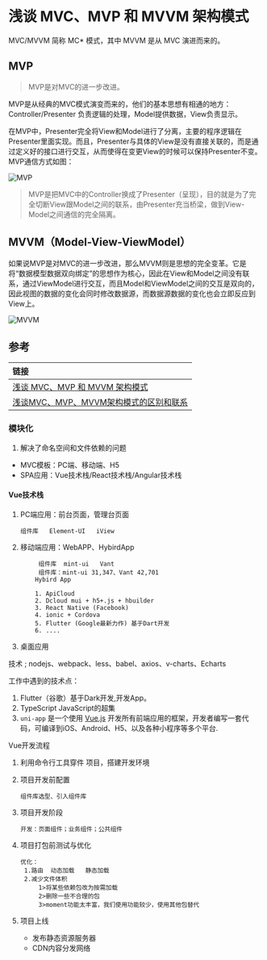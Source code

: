 # 浅谈 MVC、MVP 和 MVVM 架构模式

MVC/MVVM 简称 MC* 模式，其中 MVVM 是从 MVC 演进而来的。

## MVP

> MVP是对MVC的进一步改进。

MVP是从经典的MVC模式演变而来的，他们的基本思想有相通的地方：Controller/Presenter 负责逻辑的处理，Model提供数据，View负责显示。

在MVP中，Presenter完全将View和Model进行了分离，主要的程序逻辑在Presenter里面实现。而且，Presenter与具体的View是没有直接关联的，而是通过定义好的接口进行交互，从而使得在变更View的时候可以保持Presenter不变。MVP通信方式如图：

![MVP](/blog/img/vue/mvp.png)

> MVP是把MVC中的Controller换成了Presenter（呈现），目的就是为了完全切断View跟Model之间的联系，由Presenter充当桥梁，做到View-Model之间通信的完全隔离。

## MVVM（Model-View-ViewModel）

如果说MVP是对MVC的进一步改进，那么MVVM则是思想的完全变革。它是将“数据模型数据双向绑定”的思想作为核心，因此在View和Model之间没有联系，通过ViewModel进行交互，而且Model和ViewModel之间的交互是双向的，因此视图的数据的变化会同时修改数据源，而数据源数据的变化也会立即反应到View上。

![MVVM](/blog/img/vue/mvvm2.jpg)

## 参考

| 链接                                                         |
| :----------------------------------------------------------- |
| [浅谈 MVC、MVP 和 MVVM 架构模式](http://www.th7.cn/Program/IOS/201707/1206827.shtml) |
| [浅谈MVC、MVP、MVVM架构模式的区别和联系](https://www.cnblogs.com/guwei4037/p/5591183.html) |
























### 模块化

1. 解决了命名空间和文件依赖的问题

- MVC模板：PC端、移动端、H5
- SPA应用：Vue技术栈/React技术栈/Angular技术栈

#### Vue技术栈

1. PC端应用：前台页面，管理台页面

   ```
   组件库   Element-UI   iView
   ```



2. 移动端应用：WebAPP、HybirdApp

   ```
     	组件库  mint-ui   Vant   
    	组件库：mint-ui 31,347、Vant 42,701
       Hybird App   

       1. ApiCloud   
       2. Dcloud mui + h5+.js + hbuilder
       3. React Native (Facebook)
       4. ionic + Cordova
       5. Flutter (Google最新力作) 基于Dart开发
       6. ....

   ```



3. 桌面应用

技术 ;  nodejs、webpack、less、babel、axios、v-charts、Echarts

工作中遇到的技术点：

1. Flutter（谷歌）基于Dark开发,开发App。
2. TypeScript  JavaScript的超集
3. `uni-app` 是一个使用 [Vue.js](https://vuejs.org/) 开发所有前端应用的框架，开发者编写一套代码，可编译到iOS、Android、H5、以及各种小程序等多个平台.

Vue开发流程

1. 利用命令行工具穿件 项目，搭建开发环境

2. 项目开发前配置

   ```
   组件库选型、引入组件库
   ```

3. 项目开发阶段

   ```
   开发：页面组件；业务组件；公共组件
   ```

4. 项目打包前测试与优化

   ```
   优化：
   	1.路由  动态加载   静态加载
   	2.减少文件体积
   		1>将某些依赖包改为按需加载
   		2>删除一些不合理的包
   		3>moment功能太丰富，我们使用功能较少，使用其他包替代
   ```

5. 项目上线

   - 发布静态资源服务器
   - CDN内容分发网络
